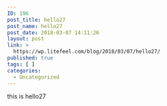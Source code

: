 ```yaml
---
ID: 196
post_title: hello27
post_name: hello27
post_date: 2018-03-07 14:11:26
layout: post
link: >
  https://wp.litefeel.com/blog/2018/03/07/hello27/
published: true
tags: [ ]
categories:
  - Uncategorized
---
```

this is hello27
